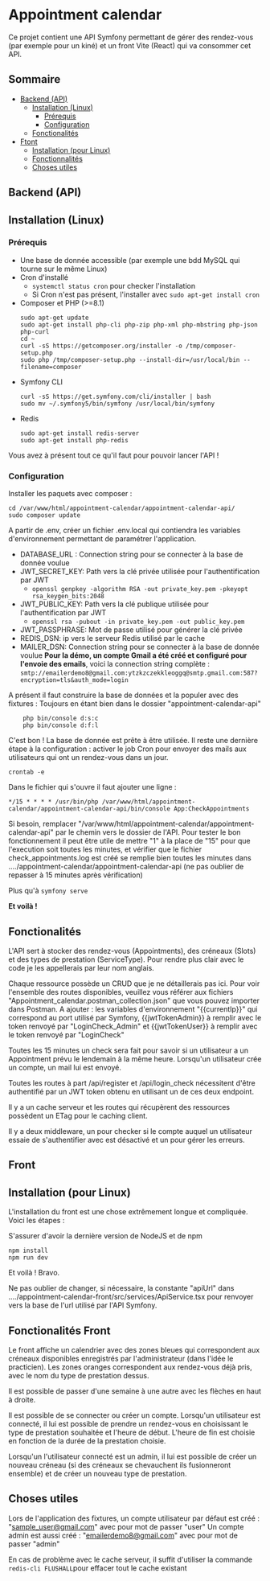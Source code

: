 # Appointment calendar

Ce projet contient une API Symfony permettant de gérer des rendez-vous (par exemple pour un kiné) et un front Vite (React) qui va consommer cet API.

## Sommaire
- [Backend (API)](#backend-api)
	- [Installation (Linux)](#installation-linux)
		- [Prérequis](#prérequis)
		- [Configuration](#configuration)
	- [Fonctionalités](#fonctionalités)
 - [Ftont](#front)
	- [Installation (pour Linux)](#installation-pour-linux)
	- [Fonctionnalités](#fonctionnalités-front)
	- [Choses utiles](#choses-utiles)

## Backend (API)

## Installation (Linux)

### Prérequis
- Une base de donnée accessible (par exemple une bdd MySQL qui tourne sur le même Linux)
- Cron d'installé 
	- ``systemctl status cron`` pour checker l'installation
	- Si Cron n'est pas présent, l'installer avec `sudo apt-get install cron`
- Composer et PHP (>=8.1)
	```console
	sudo apt-get update
	sudo apt-get install php-cli php-zip php-xml php-mbstring php-json php-curl
	cd ~
	curl -sS https://getcomposer.org/installer -o /tmp/composer-setup.php
	sudo php /tmp/composer-setup.php --install-dir=/usr/local/bin --filename=composer
	```
- Symfony CLI
	```console
	curl -sS https://get.symfony.com/cli/installer | bash
	sudo mv ~/.symfony5/bin/symfony /usr/local/bin/symfony
	```
- Redis
	```console
	sudo apt-get install redis-server
	sudo apt-get install php-redis
	```
Vous avez à présent tout ce qu'il faut pour pouvoir lancer l'API !

### Configuration

Installer les paquets avec composer :
```console
cd /var/www/html/appointment-calendar/appointment-calendar-api/
sudo composer update
```

A partir de .env, créer un fichier .env.local qui contiendra les variables d'environnement permettant de paramétrer l'application.
- DATABASE_URL : Connection string pour se connecter à la base de donnée voulue
- JWT_SECRET_KEY: Path vers la clé privée utilisée pour l'authentification par JWT
	- `openssl genpkey -algorithm RSA -out private_key.pem -pkeyopt rsa_keygen_bits:2048`
- JWT_PUBLIC_KEY: Path vers la clé publique utilisée pour l'authentification par JWT
	- `openssl rsa -pubout -in private_key.pem -out public_key.pem`
- JWT_PASSPHRASE: Mot de passe utilisé pour générer la clé privée
- REDIS_DSN: ip vers le serveur Redis utilisé par le cache
- MAILER_DSN: Connection string pour se connecter à la base de donnée voulue
**Pour la démo, un compte Gmail a été créé et configuré pour l'envoie des emails**, voici la connection string complète : `smtp://emailerdemo8@gmail.com:ytzkzczekkleoggq@smtp.gmail.com:587?encryption=tls&auth_mode=login`

A présent il faut construire la base de données et la populer avec des fixtures :
Toujours en étant bien dans le dossier "appointment-calendar-api"
```console
	php bin/console d:s:c
	php bin/console d:f:l
```
C'est bon ! La base de donnée est prête à être utilisée.
Il reste une dernière étape à la configuration : activer le job Cron pour envoyer des mails aux utilisateurs qui ont un rendez-vous dans un jour.

    crontab -e
Dans le fichier qui s'ouvre il faut ajouter une ligne :

    */15 * * * * /usr/bin/php /var/www/html/appointment-calendar/appointment-calendar-api/bin/console App:CheckAppointments

Si besoin, remplacer "/var/www/html/appointment-calendar/appointment-calendar-api" par le chemin vers le dossier de l'API.
Pour tester le bon fonctionnement il peut être utile de mettre "1" à la place de "15" pour que l'execution soit toutes les minutes, et vérifier que le fichier check_appointments.log est créé se remplie bien toutes les minutes dans ..../appointment-calendar/appointment-calendar-api (ne pas oublier de repasser à 15 minutes après vérification)

Plus qu'à `symfony serve`

**Et voilà !**

## Fonctionalités
L'API sert à stocker des rendez-vous (Appointments), des créneaux (Slots) et des types de prestation (ServiceType). Pour rendre plus clair avec le code je les appellerais par leur nom anglais.

Chaque ressource possède un CRUD que je ne détaillerais pas ici. Pour voir l'ensemble des routes disponibles, veuillez vous référer aux fichiers "Appointment_calendar.postman_collection.json" que vous pouvez importer dans Postman.
A ajouter : les variables d'environnement "{{currentIp}}" qui correspond au port utilisé par Symfony, {{jwtTokenAdmin}} à remplir avec le token renvoyé par "LoginCheck_Admin" et {{jwtTokenUser}}  à remplir avec le token renvoyé par "LoginCheck"

Toutes les 15 minutes un check sera fait pour savoir si un utilisateur a un Appointment prévu le lendemain à la même heure.
Lorsqu'un utilisateur crée un compte, un mail lui est envoyé.

Toutes les routes à part /api/register et /api/login_check nécessitent d'être authentifié par un JWT token obtenu en utilisant un de ces deux endpoint.

Il y a un cache serveur et les routes qui récupèrent des ressources possèdent un ETag pour le caching client.

Il y a deux middleware, un pour checker si le compte auquel un utilisateur essaie de s'authentifier avec est désactivé et un pour gérer les erreurs.

## Front

## Installation (pour Linux)

L'installation du front est une chose extrêmement longue et compliquée. Voici les étapes :

S'assurer d'avoir la dernière version de NodeJS et de npm
```
npm install
npm run dev
```
Et voilà ! Bravo.

Ne pas oublier de changer, si nécessaire, la constante "apiUrl" dans ..../appointment-calendar-front/src/services/ApiService.tsx pour renvoyer vers la base de l'url utilisé par l'API Symfony.

## Fonctionalités Front

Le front affiche un calendrier avec des zones bleues qui correspondent aux créneaux disponibles enregistrés par l'administrateur (dans l'idée le practicien). Les zones oranges correspondent aux rendez-vous déjà pris, avec le nom du type de prestation dessus.

Il est possible de passer d'une semaine à une autre avec les flèches en haut à droite.

Il est possible de se connecter ou créer un compte. Lorsqu'un utilisateur est connecté, il lui est possible de prendre un rendez-vous en choisissant le type de prestation souhaitée et l'heure de début. L'heure de fin est choisie en fonction de la durée de la prestation choisie.

Lorsqu'un l'utilisateur connecté est un admin, il lui est possible de créer un nouveau créneau (si des créneaux se chevauchent ils fusionneront ensemble) et de créer un nouveau type de prestation.

## Choses utiles

Lors de l'application des fixtures, un compte utilisateur par défaut est créé : "sample_user@gmail.com" avec pour mot de passer "user"
Un compte admin est aussi créé : "emailerdemo8@gmail.com" avec pour mot de passer "admin"

En cas de problème avec le cache serveur, il suffit d'utiliser la commande `redis-cli FLUSHALL`pour effacer tout le cache existant
